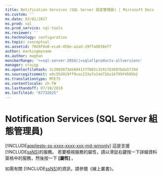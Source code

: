 ```yaml
---
title: Notification Services (SQL Server 設定管理員) | Microsoft Docs
ms.custom: ''
ms.date: 03/01/2017
ms.prod: sql
ms.prod_service: sql-tools
ms.reviewer: ''
ms.technology: configuration
ms.topic: conceptual
ms.assetid: 78d9f0e8-eca8-458e-a1ad-29ffa0838ef7
author: markingmyname
ms.author: maghan
monikerRange: '>=sql-server-2016||=sqlallproducts-allversions'
manager: craigg
ms.openlocfilehash: 3c2065873eb694137f065c3291f836976da5f39d
ms.sourcegitcommit: e0c55d919ff9cec233a7a14e72ba16799f4505b2
ms.translationtype: MTE75
ms.contentlocale: zh-TW
ms.lasthandoff: 07/10/2019
ms.locfileid: "67732625"
---
```

# <a name="notification-services-sql-server-configuration-manager"></a>Notification Services (SQL Server 組態管理員)
[!INCLUDE[appliesto-ss-xxxx-xxxx-xxx-md-winonly](../../includes/appliesto-ss-xxxx-xxxx-xxx-md-winonly.md)]
  這是支援 [!INCLUDE[ssNS](../../includes/ssns-md.md)]的服務。 若要檢視服務的屬性，請以滑鼠右鍵按一下詳細資料窗格中的服務，然後按一下 **[屬性]** 。  
  
 如需有關 [!INCLUDE[ssNS](../../includes/ssns-md.md)]的資訊，請參閱《線上叢書》。  
  
  
